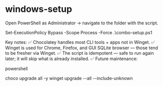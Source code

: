 # windows-setup

Open PowerShell as Administrator → navigate to the folder with the script.

Set-ExecutionPolicy Bypass -Scope Process -Force .\combo-setup.ps1


Key notes:
✅ Chocolatey handles most CLI tools + apps not in Winget.
✅ Winget is used for Chrome, Firefox, and GUI SQLite browser — those tend to be fresher via Winget.
✅ The script is idempotent — safe to run again later; it will skip what is already installed.
✅ Future maintenance:

powershell

choco upgrade all -y
winget upgrade --all --include-unknown
